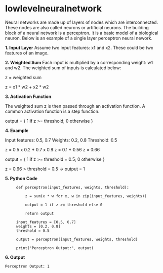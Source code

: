 # lowlevelneuralnetwork
Neural networks are made up of layers of nodes which are interconnected. These nodes are also called neurons or artificial neurons. The building block of a neural network is a perceptron. It is a basic model of a biological neuron. Below is an example of a single layer perceptron neural nework.

**1. Input Layer**
   Assume two input features: x1 and x2. These could be two features of an image.

**2. Weighted Sum**
   Each input is multiplied by a corresponding weight: w1 and w2. The weighted sum of inputs is calculated       below:

   z = weighted sum

   z = x1 * w2 + x2 * w2

**3. Activation Function**

   The weighted sum z is then passed through an activation function. A common activation function is a step       function.

   output = { 1 if z >= threshold; 0 otherwise }

**4. Example**

   Input features: 0.5, 0.7
   Weights: 0.2, 0.8
   Threshold: 0.5

   z = 0.5 x 0.2 + 0.7 x 0.8
   z = 0.1 + 0.56
   z = 0.66

   output = { 1 if z >= threshold = 0.5; 0 otherwise }

   z = 0.66 > threshold = 0.5 -> output = 1

**5. Python Code**

         def perceptron(input_features, weights, threshold):

             z = sum(x * w for x, w in zip(input_features, weights))

             output = 1 if z >= threshold else 0

             return output

         input_features = [0.5, 0.7]
         weights = [0.2, 0.8]
         threshold = 0.5

         output = perceptron(input_features, weights, threshold)

         print("Perceptron Output:", output)

**6. Output**

   ```Perceptron Output: 1```

